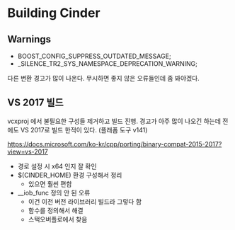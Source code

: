 # Building Cinder



## Warnings

- BOOST_CONFIG_SUPPRESS_OUTDATED_MESSAGE; 
- _SILENCE_TR2_SYS_NAMESPACE_DEPRECATION_WARNING;

다른 변환 경고가 많이 나온다. 무시하면 좋지 않은 오류들인데 좀 봐야겠다. 



## VS 2017 빌드 

vcxproj  에서 불필요한 구성들 제거하고 빌드 진행. 경고가 아주 많이 나오긴 하는데 전에도 VS 2017로 빌드 한적이 있다. (플래폼 도구 v141) 

https://docs.microsoft.com/ko-kr/cpp/porting/binary-compat-2015-2017?view=vs-2017



- 경로 설정 시 x64 인지 잘 확인 
- $(CINDER_HOME) 환경 구성해서 정리 
  - 있으면 훨씬 편함 
- __iob_func 정의 안 된 오류 
  - 이건 이전 버전 라이브러리 빌드라 그렇다 함 
  - 함수를 정의해서 해결 
  - 스택오버플로에서 찾음 













